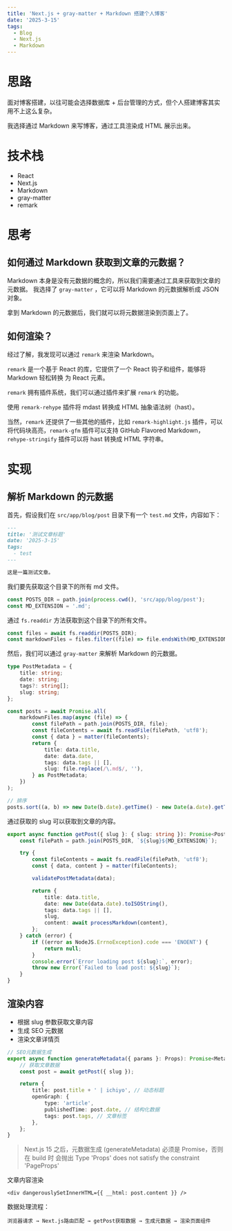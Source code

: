 ```yaml
---
title: 'Next.js + gray-matter + Markdown 搭建个人博客'
date: '2025-3-15'
tags:
  - Blog
  - Next.js
  - Markdown
---
```


# 思路

面对博客搭建，以往可能会选择数据库 + 后台管理的方式，但个人搭建博客其实用不上这么复杂。

我选择通过 Markdown 来写博客，通过工具渲染成 HTML 展示出来。

# 技术栈

- React
- Next.js
- Markdown
- gray-matter
- remark

# 思考

## 如何通过 Markdown 获取到文章的元数据？

Markdown 本身是没有元数据的概念的，所以我们需要通过工具来获取到文章的元数据。
我选择了 `gray-matter` ，它可以将 Markdown 的元数据解析成 JSON 对象。

拿到 Markdown 的元数据后，我们就可以将元数据渲染到页面上了。

## 如何渲染？

经过了解，我发现可以通过 `remark` 来渲染 Markdown。

`remark` 是一个基于 React 的库，它提供了一个 React 钩子和组件，能够将 Markdown 轻松转换 为 React 元素。

`remark` 拥有插件系统，我们可以通过插件来扩展 `remark` 的功能。

使用 `remark-rehype` 插件将 mdast 转换成 HTML 抽象语法树（hast）。

当然，`remark` 还提供了一些其他的插件，比如 `remark-highlight.js` 插件，可以将代码块高亮，`remark-gfm` 插件可以支持 GitHub Flavored Markdown， `rehype-stringify` 插件可以将 hast 转换成 HTML 字符串。

# 实现

## 解析 Markdown 的元数据

首先，假设我们在 `src/app/blog/post` 目录下有一个 `test.md` 文件，内容如下：

```markdown
---
title: '测试文章标题'
date: '2025-3-15'
tags:
  - test
---

这是一篇测试文章。
```

我们要先获取这个目录下的所有 md 文件。

```ts
const POSTS_DIR = path.join(process.cwd(), 'src/app/blog/post');
const MD_EXTENSION = '.md';
```

通过 `fs.readdir` 方法获取到这个目录下的所有文件。

```ts
const files = await fs.readdir(POSTS_DIR);
const markdownFiles = files.filter((file) => file.endsWith(MD_EXTENSION));
```

然后，我们可以通过 `gray-matter` 来解析 Markdown 的元数据。

```ts
type PostMetadata = {
	title: string;
	date: string;
	tags?: string[];
	slug: string;
};

const posts = await Promise.all(
	markdownFiles.map(async (file) => {
		const filePath = path.join(POSTS_DIR, file);
		const fileContents = await fs.readFile(filePath, 'utf8');
		const { data } = matter(fileContents);
		return {
			title: data.title,
			date: data.date,
			tags: data.tags || [],
			slug: file.replace(/\.md$/, ''),
		} as PostMetadata;
	})
);
```

```ts
// 排序
posts.sort((a, b) => new Date(b.date).getTime() - new Date(a.date).getTime());
```

通过获取的 slug 可以获取到文章的内容。

```ts
export async function getPost({ slug }: { slug: string }): Promise<Post | null> {
	const filePath = path.join(POSTS_DIR, `${slug}${MD_EXTENSION}`);

	try {
		const fileContents = await fs.readFile(filePath, 'utf8');
		const { data, content } = matter(fileContents);

		validatePostMetadata(data);

		return {
			title: data.title,
			date: new Date(data.date).toISOString(),
			tags: data.tags || [],
			slug,
			content: await processMarkdown(content),
		};
	} catch (error) {
		if ((error as NodeJS.ErrnoException).code === 'ENOENT') {
			return null;
		}
		console.error(`Error loading post ${slug}:`, error);
		throw new Error(`Failed to load post: ${slug}`);
	}
}
```

## 渲染内容

- 根据 slug 参数获取文章内容
- 生成 SEO 元数据
- 渲染文章详情页

```ts
// SEO元数据生成
export async function generateMetadata({ params }: Props): Promise<Metadata> {
	// 获取文章数据
	const post = await getPost({ slug });

	return {
		title: post.title + ' | ichiyo', // 动态标题
		openGraph: {
			type: 'article',
			publishedTime: post.date, // 结构化数据
			tags: post.tags, // 文章标签
		},
	};
}
```

> Next.js 15 之后，元数据生成 (generateMetadata) 必须是 Promise，否则在 build 时 会抛出 Type 'Props' does not satisfy the constraint 'PageProps'

文章内容渲染

```tsx
<div dangerouslySetInnerHTML={{ __html: post.content }} />
```

数据处理流程：

`浏览器请求 → Next.js路由匹配 → getPost获取数据 → 生成元数据 → 渲染页面组件`
